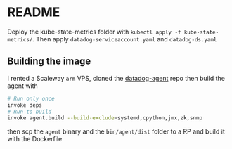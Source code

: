 # README

Deploy the kube-state-metrics folder with `kubectl apply -f kube-state-metrics/`.
Then apply `datadog-serviceaccount.yaml` and `datadog-ds.yaml`

## Building the image

I rented a Scaleway `arm` VPS, cloned the [datadog-agent](https://github.com/DataDog/datadog-agent)
repo then build the agent with

```bash
# Run only once
invoke deps
# Run to build
invoke agent.build --build-exclude=systemd,cpython,jmx,zk,snmp
```

then scp the `agent` binary and the `bin/agent/dist` folder to a RP and build it
with the Dockerfile
